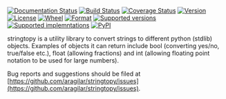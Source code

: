 [![Documentation Status](https://readthedocs.org/projects/stringtopy/badge/?version=latest)](http://h5preserve.readthedocs.org/en/latest/?badge=latest)
[![Build Status](https://travis-ci.org/aragilar/h5preserve.svg?branch=master)](https://travis-ci.org/aragilar/stringtopy)
[![Coverage Status](https://codecov.io/github/aragilar/stringtopy/coverage.svg?branch=master)](https://codecov.io/github/aragilar/stringtopy?branch=master)
[![Version](https://img.shields.io/pypi/v/h5preserve.svg)](https://pypi.python.org/pypi/stringtopy/)
[![License](https://img.shields.io/pypi/l/h5preserve.svg)](https://pypi.python.org/pypi/stringtopy/)
[![Wheel](https://img.shields.io/pypi/wheel/h5preserve.svg)](https://pypi.python.org/pypi/stringtopy/)
[![Format](https://img.shields.io/pypi/format/h5preserve.svg)](https://pypi.python.org/pypi/stringtopy/)
[![Supported versions](https://img.shields.io/pypi/pyversions/h5preserve.svg)](https://pypi.python.org/pypi/stringtopy/)
[![Supported implemntations](https://img.shields.io/pypi/implementation/h5preserve.svg)](https://pypi.python.org/pypi/stringtopy/)
[![PyPI](https://img.shields.io/pypi/status/h5preserve.svg)](https://pypi.python.org/pypi/stringtopy/)

stringtopy is a utility library to convert strings to different python (stdlib)
objects. Examples of objects it can return include bool (converting yes/no,
true/false etc.), float (allowing fractions) and int (allowing floating point
notation to be used for large numbers).

Bug reports and suggestions should be filed at
[https://github.com/aragilar/stringtopy/issues](https://github.com/aragilar/stringtopy/issues).

